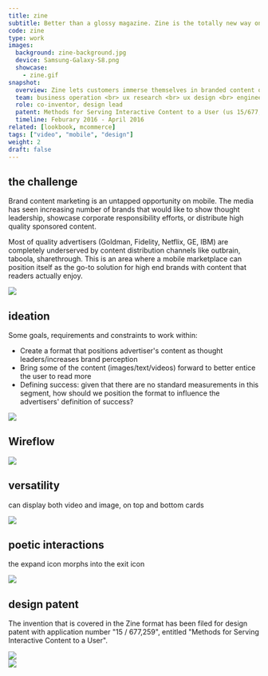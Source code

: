 ```yaml
---
title: zine
subtitle: Better than a glossy magazine. Zine is the totally new way on mobile to show off high-quality content for finest brands.
code: zine
type: work
images:
  background: zine-background.jpg
  device: Samsung-Galaxy-S8.png
  showcase:
    - zine.gif
snapshot:
  overview: Zine lets customers immerse themselves in branded content or product details. Customers can swipe through headlines displayed on top of brand imagery or videos and expand each to reveal more content. And this format is never tricky—an easily accessible "X" neatly folds your content away and keeps Zine user-friendly.
  team: business operation <br> ux research <br> ux design <br> engineering <br> marketing <br> data insights
  role: co-inventor, design lead
  patent: Methods for Serving Interactive Content to a User (us 15/677,259)
  timeline: Feburary 2016 - April 2016
related: [lookbook, mcommerce]
tags: ["video", "mobile", "design"]
weight: 2
draft: false
---
```


## the challenge

Brand content marketing is an untapped opportunity on mobile. The media has seen increasing number of brands that would like to show thought leadership, showcase corporate responsibility efforts, or distribute high quality sponsored content.

Most of quality advertisers (Goldman, Fidelity, Netflix, GE, IBM) are completely underserved by content distribution channels like outbrain, taboola, sharethrough. This is an area where a mobile marketplace can position itself as the go-to solution for high end brands with content that readers actually enjoy.

<div><img src="/work/zine/recipe-expanded-perspective.png"></div>

## ideation

Some goals, requirements and constraints to work within:

- Create a format that positions advertiser's content as thought leaders/increases brand perception
- Bring some of the content (images/text/videos) forward to better entice the user to read more
- Defining success: given that there are no standard measurements in this segment, how should we position the format to influence the advertisers' definition of success?

<div><img src="/work/zine/zine-brainstorm.jpg"></div>

## Wireflow

<div><img src="/work/zine/wireflow.png"></div>

## versatility

can display both video and image, on top and bottom cards

<div><img src="/work/zine/versatility.png"></div>

## poetic interactions

the expand icon morphs into the exit icon

<div><img src="/work/zine/interaction.gif"></div>

## design patent

The invention that is covered in the Zine format has been filed for design patent with application number "15 / 677,259", entitled "Methods for Serving Interactive Content to a User".

<div><img src="/work/zine/patent-2.png"></div>
<div><img src="/work/zine/patent-3.png"></div>



